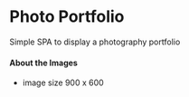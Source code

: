 # Photo Portfolio

Simple SPA to display a photography portfolio

#### About the Images

- image size 900 x 600
